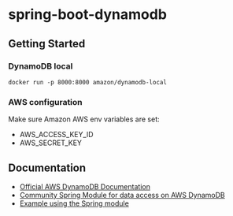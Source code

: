 # spring-boot-dynamodb
## Getting Started
### DynamoDB local
```
docker run -p 8000:8000 amazon/dynamodb-local
```
### AWS configuration
Make sure Amazon AWS env variables are set:
- AWS_ACCESS_KEY_ID
- AWS_SECRET_KEY

## Documentation
- [Official AWS DynamoDB Documentation](https://docs.aws.amazon.com/amazondynamodb/latest/developerguide/GettingStarted.Java.html)
- [Community Spring Module for data access on AWS DynamoDB](https://github.com/derjust/spring-data-dynamodb)
- [Example using the Spring module](https://www.baeldung.com/spring-data-dynamodb)

